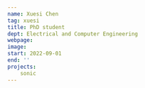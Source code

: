 ```yaml
---
name: Xuesi Chen
tag: xuesi
title: PhD student
dept: Electrical and Computer Engineering
webpage: 
image: 
start: 2022-09-01
end: ''
projects:
    sonic
---
```

